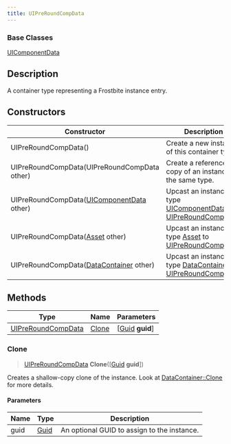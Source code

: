```yaml
---
title: UIPreRoundCompData
---
```

### Base Classes

[UIComponentData](UIComponentData)

## Description

A container type representing a Frostbite instance entry.

## Constructors

| Constructor                                                                   | Description                                                                                                                 |
| ----------------------------------------------------------------------------- | --------------------------------------------------------------------------------------------------------------------------- |
| UIPreRoundCompData()                                                          | Create a new instance of this container type.                                                                               |
| UIPreRoundCompData(UIPreRoundCompData other)                                  | Create a reference copy of an instance of the same type.                                                                    |
| UIPreRoundCompData([UIComponentData](UIComponentData) other)                  | Upcast an instance of type [UIComponentData](UIComponentData) to [UIPreRoundCompData](UIPreRoundCompData).                  |
| UIPreRoundCompData([Asset](Asset) other)                                      | Upcast an instance of type [Asset](Asset) to [UIPreRoundCompData](UIPreRoundCompData).                                      |
| UIPreRoundCompData([DataContainer](/vext/ref/shared/class/datacontainer) other) | Upcast an instance of type [DataContainer](/vext/ref/shared/class/datacontainer) to [UIPreRoundCompData](UIPreRoundCompData). |

## Methods

| Type                                     | Name            | Parameters                                     |
| ---------------------------------------- | --------------- | ---------------------------------------------- |
| [UIPreRoundCompData](UIPreRoundCompData) | [Clone](#clone) | \[[Guid](/vext/ref/shared/class/guid) **guid**\] |

### Clone

> [UIPreRoundCompData](UIPreRoundCompData) **Clone**(\[[Guid](/vext/ref/shared/class/guid) **guid**\])

Creates a shallow-copy clone of the instance. Look at [DataContainer::Clone](/vext/ref/shared/class/datacontainer#clone) for more details.

#### Parameters

| Name | Type         | Description                                 |
| ---- | ------------ | ------------------------------------------- |
| guid | [Guid](Guid) | An optional GUID to assign to the instance. |
